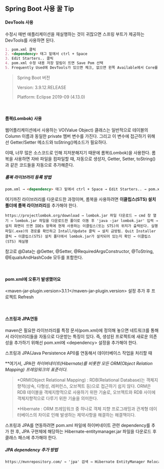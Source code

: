 <h2>Spring Boot 사용 꿀 Tip</h2>

<h4>DevTools 사용</h4>

수정시 매번 애플리케이션을 재실행하는 것이 귀찮으면 스프링 부트가 제공하는 DevTools를 사용하면 된다.

```markdown
1. pom.xml 클릭
2. <dependency> 태그 밑에서 ctrl + Space
3. Edit Starters.. 클릭
4. pom.xml 수정 내용 저장 알림이 뜨면 Save Pom 선택
5. Frequently Used에 DevTools가 있으면 체크, 없으면 왼쪽 Available에서 Core를 확장해 DevTools를 추가(내 버전에선 Developer Tools에 Sprnig Boot DevTools로 되어있음)
```

> Spring Boot 버전
>
> Version: 3.9.12.RELEASE
>
> Platform: Eclipse 2019-09 (4.13.0)

<br>

<h4>롬복(Lombok) 사용</h4>

웹어플리케이션에서 사용하는 VO(Value Object) 클래스는 일반적으로 테이블의 Column 이름과 동일한 private 멤버 변수를 가진다. 그리고 이 변수에 접근하기 위해선 Getter/Setter 메소드와 toString()메소드가 필요하다.

이때, 너무 많은 소스코드로 인해 지저분해지기 때문에 롬복(Lombok)을 사용한다. 롬복을 사용하면 자바 파일을 컴파일할 때, 자동으로 생성자, Getter, Setter, toString()과 같은 코드들을 자동으로 추가해준다.

<h5>롬복 라이브러리 등록 방법</h5>

```markdown
pom.xml → <dependency> 태그 밑에서 ctrl + Space → Edit Starters.. → pom.xml 수정 내용 저장 알림이 뜨면 Save Pom 선택 → Available에서 Core를 확장해 Lombok 추가(내 버전에선 Developer Tools에 Lombok으로 되어있음)
```

여기까진 라이브러리를 다운로드한 과정이며, 롬복을 사용하려면 **이클립스(STS) 설치 폴더에 롬복 라이브러리**를 추가해야 한다.

```wiki
https://projectlombok.org/download → lombok.jar 파일 다운로드 → cmd 창 열기 → lombok.jar 파일을 다운로드한 폴더로 이동 후 'java -jar lombok.jar' 입력 → 설치 화면이 뜨면 IDEs 항목에 현재 사용하는 이클립스(또는 STS)의 위치가 출력된다. 실행파일(.exe)의 경로를 확인하고 Intall/Update 클릭 → 설치 금방됨. Quit Installer 클릭 → 이클립스(STS) 설치 폴더에서 lombok.jar가 설치되어 있는지 확인 → 이클립스(STS) 재실행
```

참고로 @Data는 @Getter, @Setter, @RequiredArgsConstructor, @ToString, @EqualsAndHashCode 모두를 포함한다.

<br>

<h4>pom.xml에 오류가 발생했어요</h4>

\<maven-jar-plugin.version>3.1.1</maven-jar-plugin.version\> 설정 추가 후 프로젝트 Refresh

<br>

<h4>스프링과 JPA연동</h4>

maven은 필요한 라이브러리를 특정 문서(pom.xml)에 정의해 놓으면 네트워크를 통해서 라이브러리들을 자동으로 다운받는 특징이 있다. 즉, 생성된 프로젝트에 새로운 의존성을 추가하기 위해선 pom.xml에 \<dependency> 설정을 추가해야 한다.

스프링과 JPA(Java Persistence API)를 연동해서 데이터베이스 작업을 처리할 때

**여기서, JPA란 *하이버네이트(Hibernate)를 비롯한 모든 *ORM(Object Relation Mapping) 프레임워크의 표준이다.**

>*ORM(Object Relational Mapping) : RDB(Relational Database)는 객체지향적(상속, 다형성, 레퍼런스, 오브젝트 등)으로 접근하기 쉽지 않다. ORM은 RDB 테이블을 객체지향적으로 사용하기 위한 기술로, 오브젝트와 RDB 사이에 객체지향적으로 다루기 위한 기술을 의미한다.
>
>*Hibernate : ORM 프레임워크 중 하나로 객체 지향 프로그래밍과 관계형 데이터베이스의 차이로 인해 발생하는 제약사항을 해결하는 해결책이다.

스프링과 JPA를 연동하려면 pom.xml 파일에 하이버네이트 관련 dependency를 추가 한 후, JPA 구현체에 해당하는 Hibernate-entitymanager.jar 파일을 다운로드 후 클래스 패스에 추가해야 한다.

<h5>JPA dependency 추가 방법</h5>

```xml
https://mvnrepository.com/ → 'jpa' 검색 → Hibernate EntityManager Relocation 선택 → Version 선택(나는 5.4.10 버전을 선택) → Maven에 해당하는 내용 복사 후 dependency에 붙여넣기
```

